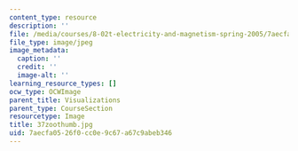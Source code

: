 ```yaml
---
content_type: resource
description: ''
file: /media/courses/8-02t-electricity-and-magnetism-spring-2005/7aecfa0526f0cc0e9c67a67c9abeb346_37zoothumb.jpg
file_type: image/jpeg
image_metadata:
  caption: ''
  credit: ''
  image-alt: ''
learning_resource_types: []
ocw_type: OCWImage
parent_title: Visualizations
parent_type: CourseSection
resourcetype: Image
title: 37zoothumb.jpg
uid: 7aecfa05-26f0-cc0e-9c67-a67c9abeb346
---
```

